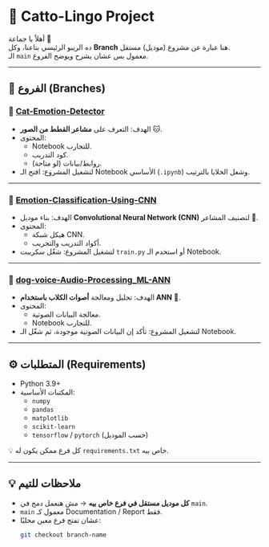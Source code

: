 # 🐾 Catto-Lingo Project

أهلاً يا جماعة 👋  
ده الريبو الرئيسي بتاعنا، وكل **Branch** هنا عبارة عن مشروع (موديل) مستقل.  
الـ `main` معمول بس عشان يشرح ويوضح الفروع.

---

## 📌 الفروع (Branches)

### 🔹 [Cat-Emotion-Detector](https://github.com/DoggoLingo-team-1/Catto-Lingo/tree/Cat-Emotion-Detector)
- الهدف: التعرف على **مشاعر القطط من الصور** 🐱.  
- المحتوى:
  - Notebook للتجارب.  
  - كود التدريب.  
  - روابط/بيانات (لو متاحة).  
- لتشغيل المشروع: افتح الـ Notebook الأساسي (`.ipynb`) وشغل الخلايا بالترتيب.  

---

### 🔹 [Emotion-Classification-Using-CNN](https://github.com/DoggoLingo-team-1/Catto-Lingo/tree/Emotion-Classification-Using-CNN)
- الهدف: بناء موديل **Convolutional Neural Network (CNN)** لتصنيف المشاعر 🎯.  
- المحتوى:
  - هيكل شبكة CNN.  
  - أكواد التدريب والتجريب.  
- لتشغيل المشروع: شغّل سكريبت `train.py` أو استخدم الـ Notebook.

---

### 🔹 [dog-voice-Audio-Processing_ML-ANN](https://github.com/DoggoLingo-team-1/Catto-Lingo/tree/dog-voice-Audio-Processing_ML-ANN)
- الهدف: تحليل ومعالجة **أصوات الكلاب باستخدام ANN** 🐶.  
- المحتوى:
  - معالجة البيانات الصوتية.  
  - Notebook للتجارب.  
- لتشغيل المشروع: تأكد إن البيانات الصوتية موجودة، ثم شغّل الـ Notebook.  

---

## ⚙️ المتطلبات (Requirements)
- Python 3.9+  
- المكتبات الأساسية:
  - `numpy`
  - `pandas`
  - `matplotlib`
  - `scikit-learn`
  - `tensorflow` / `pytorch` (حسب الموديل)  

💡 كل فرع ممكن يكون له `requirements.txt` خاص بيه.

---

## 💡 ملاحظات للتيم
- **كل موديل مستقل في فرع خاص بيه** → مش هنعمل دمج في `main`.  
- `main` معمول كـ Documentation / Report فقط.  
- عشان تفتح فرع معين محليًا:
  ```bash
  git checkout branch-name
